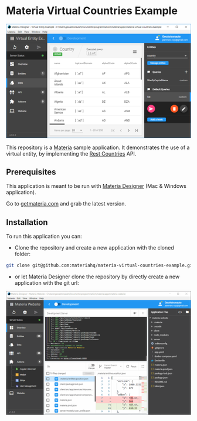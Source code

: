 # Materia Virtual Countries Example

![Preview](https://raw.githubusercontent.com/materiahq/materia-virtual-countries-example/master/preview.PNG)

This repository is a [Materia](https://getmateria.com) sample application. It demonstrates the use of a virtual entity, by implementing the [Rest Countries](https://restcountries.eu) API.


## Prerequisites

This application is meant to be run with [Materia Designer](https://getmateria.com) (Mac & Windows application).

Go to [getmateria.com](https://getmateria.com) and grab the latest version.


## Installation

To run this application you can:

- Clone the repository and create a new application with the cloned folder:

```sh
git clone git@github.com:materiahq/materia-virtual-countries-example.git
```
- or let Materia Designer clone the repository by directly create a new application with the git url:

![Installation](https://raw.githubusercontent.com/materiahq/materia-virtual-countries-example/master/install.gif)

